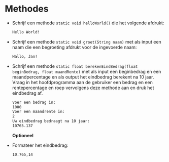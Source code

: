 # Methodes

- Schrijf een methode ```static void helloWorld()``` die het volgende afdrukt:
  ```bash
  Hello World!
  ```
- Schrijf een methode ```static void groet(String naam)``` met als input een naam die een begroeting afdrukt voor de ingevoerde naam:
  ```bash
  Hallo, Jan!
  ``` 
- Schrijf een methode ```static float berekenEindBedrag(float beginBedrag, float maandRente)``` met als input een beginbedrag en een maandpercentage en als output het eindbedrag berekent na 10 jaar. Vraag in het hoofdprogramma aan de gebruiker een bedrag en een rentepercentage en roep vervolgens deze methode aan en druk het eindbedrag af.
  ```bash
  Voer een bedrag in:
  1000
  Voer een maandrente in:
  2
  Uw eindbedrag bedraagt na 10 jaar:
  10765.137
  ````
  **Optioneel**
  
- Formateer het eindbedrag:
  ```bash
  10.765,14
  ```